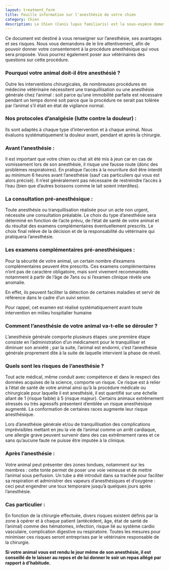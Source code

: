 ```yaml
---
layout: treatment_form
title: Feuille information sur l'anesthésie de votre chien
category: Chien
description: Le Chien (Canis lupus familiaris) est la sous-espèce domestique de Canis lupus, un mammifère de la famille des Canidés, chien domestique retourné à l'état sauvage.
---
```


Ce document est destiné à vous renseigner sur l’anesthésie, ses avantages et ses risques.
Nous vous demandons de le lire attentivement, afin de pouvoir donner votre consentement à la procédure
anesthésique qui vous sera proposée. Vous pourrez également poser aux vétérinaires des questions sur cette
procédure.

### Pourquoi votre animal doit-il être anesthésié ?

Outre les interventions chirurgicales, de nombreuses procédures en médecine vétérinaire nécessitent une
tranquillisation ou une anesthésie générale chez l’animal : soit parce qu’une immobilité parfaite est nécessaire
pendant un temps donné soit parce que la procédure ne serait pas tolérée par l’animal s’il était en état de
vigilance normal.

### Nos protocoles d’analgésie (lutte contre la douleur) :

Ils sont adaptés à chaque type d’intervention et à chaque animal. Nous évaluons systématiquement la douleur avant,
pendant et après la chirurgie.

### Avant l’anesthésie :

Il est important que votre chien ou chat ait été mis à jeun car en cas de vomissement lors de son anesthésie,
il risque une fausse route (donc des problèmes respiratoires). En pratique l’accès à la nourriture doit
être interdit au minimum 6 heures avant l’anesthésie (sauf cas particuliers qui vous est alors précisé). Il n’est
généralement pas nécessaire de restreindre l’accès à l’eau (bien que d’autres boissons comme le lait soient
interdites).

### La consultation pré-anesthésique :

Toute anesthésie ou tranquillisation réalisée pour un acte non urgent, nécessite une consultation préalable.
Le choix du type d’anesthésie sera déterminé en fonction de l’acte prévu, de l’état de santé de votre animal
et du résultat des examens complémentaires éventuellement prescrits. Le choix final relève de la décision et
de la responsabilité du vétérinaire qui pratiquera l’anesthésie.
 
### Les examens complémentaires pré-anesthésiques :

Pour la sécurité de votre animal, un certain nombre d’examens complémentaires peuvent être prescrits. Ces examens complémentaires n’ont pas de caractère obligatoire, mais sont vivement recommandés notamment à partir de l’âge de 7ans ou si l’examen clinique révèle une anomalie. 

En effet, ils peuvent faciliter la détection de certaines maladies et servir de référence dans le cadre d’un suivi senior.

Pour rappel, cet examen est réalisé systématiquement avant toute intervention en milieu hospitalier humaine

### Comment l’anesthésie de votre animal va-t-elle se dérouler ?

L’anesthésie générale comporte plusieurs étapes :une première étape consiste en l’administration d’un médicament pour le tranquilliser et diminuer son anxiété ; par la suite, l’animal est endormi, c’est l’anesthésie générale proprement dite à la suite de laquelle intervient la phase de réveil.

### Quels sont les risques de l’anesthésie ?

Tout acte médical, même conduit avec compétence et dans le respect des données acquises de la science, comporte un risque. Ce risque est à relier à l’état de santé de votre animal ainsi qu’à la procédure médicale ou chirurgicale pour laquelle il est anesthésié, il est quantifié sur une échelle allant de 1 (risque faible) à 5 (risque majeur). Certains animaux extrêmement stressés ou très agressifs présentent d’emblée un risque anesthésique augmenté. La conformation de certaines races augmente leur risque anesthésique.

Lors d’anesthésie générale et/ou de tranquillisation des complications imprévisibles mettant en jeu la vie de l’animal comme un arrêt cardiaque, une allergie grave peuvent survenir dans des cas extrêmement rares et ce sans qu’aucune faute ne puisse être imputée à la clinique.

### Après l’anesthésie :

Votre animal peut présenter des zones tondues, notamment sur les membres : cette tonte permet de poser une voie veineuse et de mettre l’animal sous perfusion. Un tube a été introduit dans sa trachée pour faciliter sa respiration et administrer des vapeurs d’anesthésiques et d’oxygène : ceci peut engendrer une toux temporaire jusqu’à quelques jours après l’anesthésie.

### Cas particulier :

En fonction de la chirurgie effectuée, divers risques existent définis par la zone à opérer et à chaque patient (antécédent, âge, état de santé de l’animal) comme des hématomes, infection, risque lié au système cardio vasculaire, complication digestive ou respiratoire.
Toutes les mesures pour minimiser ces risques seront entreprises par le vétérinaire responsable de la chirurgie.

**Si votre animal vous est rendu le jour même de son anesthésie, il est conseillé de le laisser au repos et de lui donner le soir un repas allégé par rapport à d’habitude.**
